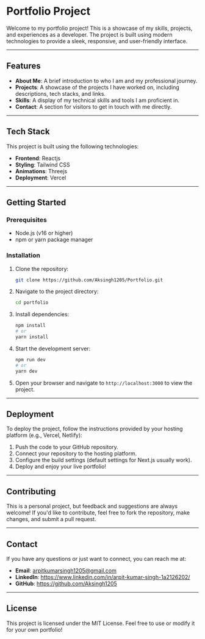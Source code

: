 # Portfolio Project

Welcome to my portfolio project! This is a showcase of my skills, projects, and experiences as a developer. The project is built using modern technologies to provide a sleek, responsive, and user-friendly interface.

---

## Features

- **About Me**: A brief introduction to who I am and my professional journey.
- **Projects**: A showcase of the projects I have worked on, including descriptions, tech stacks, and links.
- **Skills**: A display of my technical skills and tools I am proficient in.
- **Contact**: A section for visitors to get in touch with me directly.

---

## Tech Stack

This project is built using the following technologies:

- **Frontend**: Reactjs
- **Styling**: Tailwind CSS
- **Animations**: Threejs
- **Deployment**: Vercel

---

## Getting Started

### Prerequisites
- Node.js (v16 or higher)
- npm or yarn package manager

### Installation

1. Clone the repository:
   ```bash
   git clone https://github.com/Aksingh1205/Portfolio.git
   ```

2. Navigate to the project directory:
   ```bash
   cd portfolio
   ```

3. Install dependencies:
   ```bash
   npm install
   # or
   yarn install
   ```

4. Start the development server:
   ```bash
   npm run dev
   # or
   yarn dev
   ```

5. Open your browser and navigate to `http://localhost:3000` to view the project.

---

## Deployment

To deploy the project, follow the instructions provided by your hosting platform (e.g., Vercel, Netlify):

1. Push the code to your GitHub repository.
2. Connect your repository to the hosting platform.
3. Configure the build settings (default settings for Next.js usually work).
4. Deploy and enjoy your live portfolio!

---

## Contributing

This is a personal project, but feedback and suggestions are always welcome! If you'd like to contribute, feel free to fork the repository, make changes, and submit a pull request.

---

## Contact

If you have any questions or just want to connect, you can reach me at:

- **Email**: arpitkumarsingh1205@gmail.com
- **LinkedIn**: https://www.linkedin.com/in/arpit-kumar-singh-1a2126202/
- **GitHub**: https://github.com/Aksingh1205

---

## License

This project is licensed under the MIT License. Feel free to use or modify it for your own portfolio!

